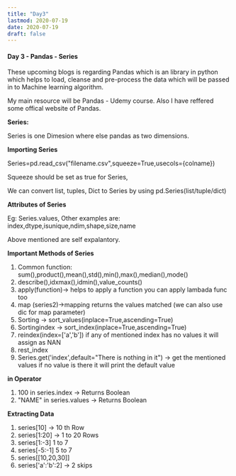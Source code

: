 ```yaml
---
title: "Day3"
lastmod: 2020-07-19
date: 2020-07-19
draft: false
---
```


#### Day 3 - Pandas - Series 

These upcoming blogs is regarding Pandas which is an library in python which helps to load, cleanse and pre-process the data which will be passed in to Machine learning algorithm.

My main resource will be Pandas - Udemy course. Also I have reffered some offical website of Pandas.

**Series:**

Series is one Dimesion where else pandas as two dimensions.

**Importing Series**

Series=pd.read_csv("filename.csv",squeeze=True,usecols={colname}) 

Squeeze should be set as true for Series,

We can convert list, tuples, Dict to Series by using pd.Series(list/tuple/dict)

**Attributes of Series**

Eg: Series.values,
Other examples are: index,dtype,isunique,ndim,shape,size,name

Above mentioned are self expalantory.

**Important Methods of Series**

1. Common function: sum(),product(),mean(),std(),min(),max(),median(),mode()
2. describe(),idxmax(),idmin(),value_counts()
3. apply(function)-> helps to apply a function you can apply lambada func too
4. map (series2)->mapping  returns the values matched (we can also use dic for map parameter)
5. Sorting -> sort_values(inplace=True,ascending=True)
6. Sortingindex -> sort_index(inplace=True,ascending=True)
7. reindex(index=['a','b']) if any of mentioned index has no values it will assign as NAN
8. rest_index
9. Series.get('index',default="There is nothing in it") -> get the mentioned values if no value is there it will print the default value

**in Operator**

1. 100 in series.index -> Returns Boolean
2. "NAME" in series.values -> Returns Boolean

**Extracting Data**
1. series[10] -> 10 th Row
2. series[1:20] -> 1 to 20 Rows
3. series[1:-3] 1 to 7
4. series[-5:-1] 5 to 7
5. series[[10,20,30]]
6. series['a':'b':2] -> 2 skips